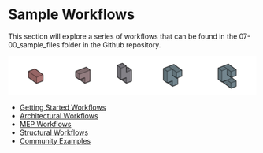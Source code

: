 # Sample Workflows

This section will explore a series of workflows that can be found in the 07-00\_sample\_files folder in the Github repository.

![](../.gitbook/assets/sample%20%282%29.png)

* [Getting Started Workflows](04-01_getting-started-workflows/) 
* [Architectural Workflows](04-02_architectural-workflows/)
* [MEP Workflows](04-03_mep-workflows/) 
* [Structural Workflows](https://github.com/martinstacey/RefineryPrimer/tree/ffe41ec6c0ece951f2c12152da34b4641d6dbfc6/04-sample-workflows/04-02_structural-workflows/README.md)
* [Community Examples](04-05_community-examples.md)

